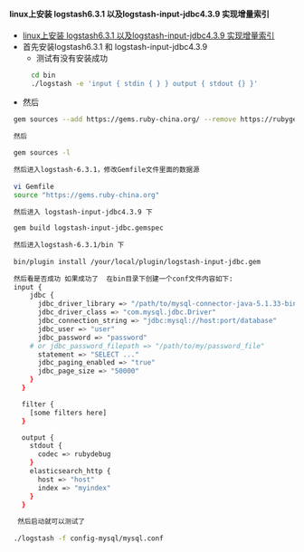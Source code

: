 #### linux上安装 logstash6.3.1 以及logstash-input-jdbc4.3.9 实现增量索引
* [linux上安装 logstash6.3.1 以及logstash-input-jdbc4.3.9 实现增量索引](https://blog.csdn.net/q15150676766/article/details/75949679)
* 首先安装logstash6.3.1 和 logstash-input-jdbc4.3.9
  * 测试有没有安装成功
  ```sh
	cd bin
	./logstash -e 'input { stdin { } } output { stdout {} }'
 * 然后
 
 ```sh
  gem sources --add https://gems.ruby-china.org/ --remove https://rubygems.org/
  
  然后
  
  gem sources -l
  
  然后进入logstash-6.3.1，修改Gemfile文件里面的数据源
  
  vi Gemfile
  source "https://gems.ruby-china.org"
  
  然后进入 logstash-input-jdbc4.3.9 下
 
  gem build logstash-input-jdbc.gemspec
  
  然后进入logstash-6.3.1/bin 下
  
  bin/plugin install /your/local/plugin/logstash-input-jdbc.gem
  
  然后看是否成功 如果成功了  在bin目录下创建一个conf文件内容如下:
  input {
	  jdbc {
	    jdbc_driver_library => "/path/to/mysql-connector-java-5.1.33-bin.jar"
	    jdbc_driver_class => "com.mysql.jdbc.Driver"
	    jdbc_connection_string => "jdbc:mysql://host:port/database"
	    jdbc_user => "user"
	    jdbc_password => "password"
      # or jdbc_password_filepath => "/path/to/my/password_file"
	    statement => "SELECT ..."
	    jdbc_paging_enabled => "true"
	    jdbc_page_size => "50000"
	  }
	}

	filter {
	  [some filters here]
	}

	output {
	  stdout {
	    codec => rubydebug
	  }
	  elasticsearch_http {
	    host => "host"
	    index => "myindex"
	  }
	}
	
   然后启动就可以测试了
  
  ./logstash -f config-mysql/mysql.conf 
